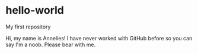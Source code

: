 # hello-world
My first repository

Hi, my name is Annelies!
I have never worked with GitHub before so you can say I'm a noob. Please bear with me.
